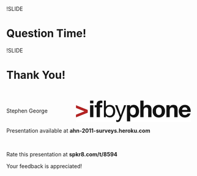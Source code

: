 !SLIDE
# Question Time! #

!SLIDE

# Thank You! #

<br />

Stephen George  <img src="../IfbyphoneLogo-small.jpg" alt="Ifbyphone" style="vertical-align: middle; padding-left: 70px" />

Presentation available at **ahn-2011-surveys.heroku.com**

<br />

Rate this presentation at **spkr8.com/t/8594**

Your feedback is appreciated!

